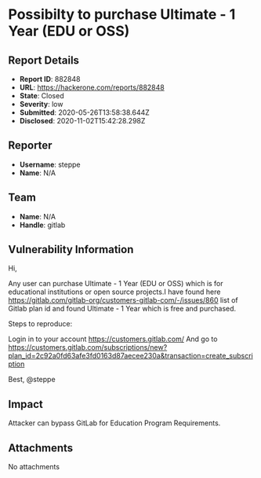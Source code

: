 # Possibilty to purchase Ultimate - 1 Year (EDU or OSS)

## Report Details
- **Report ID**: 882848
- **URL**: https://hackerone.com/reports/882848
- **State**: Closed
- **Severity**: low
- **Submitted**: 2020-05-26T13:58:38.644Z
- **Disclosed**: 2020-11-02T15:42:28.298Z

## Reporter
- **Username**: steppe
- **Name**: N/A

## Team
- **Name**: N/A
- **Handle**: gitlab

## Vulnerability Information
Hi,

Any user can purchase Ultimate - 1 Year (EDU or OSS) which is for educational institutions or open source projects.I have found here https://gitlab.com/gitlab-org/customers-gitlab-com/-/issues/860 list of Gitlab plan id and found  Ultimate - 1 Year which is  free and purchased.

Steps to reproduce:

Login in to your account https://customers.gitlab.com/
And go to  https://customers.gitlab.com/subscriptions/new?plan_id=2c92a0fd63afe3fd0163d87aecee230a&transaction=create_subscription

Best,
@steppe

## Impact

Attacker can bypass GitLab for Education Program Requirements.

## Attachments
No attachments
